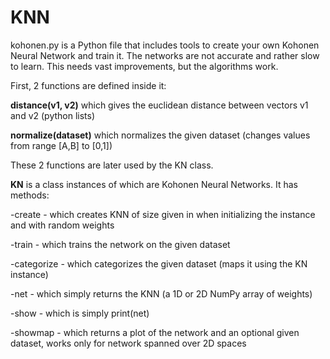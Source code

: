 # KNN
kohonen.py is a Python file that includes tools to create your own Kohonen Neural Network and train it. The networks are not accurate and rather slow to learn. This needs vast improvements, but the algorithms work.

First, 2 functions are defined inside it:

  **distance(v1, v2)** which gives the euclidean distance between vectors v1 and v2 (python lists)
  
  **normalize(dataset)** which normalizes the given dataset (changes values from range [A,B] to [0,1])
  
  
  These 2 functions are later used by the KN class.
  

**KN** is a class instances of which are Kohonen Neural Networks. It has methods:

  -create - which creates KNN of size given in when initializing the instance and with random weights
  
  -train - which trains the network on the given dataset
  
  -categorize - which categorizes the given dataset (maps it using the KN instance)
  
  -net - which simply returns the KNN (a 1D or 2D NumPy array of weights)
  
  -show - which is simply print(net)
  
  -showmap - which returns a plot of the network and an optional given dataset, works only for network spanned over 2D spaces
